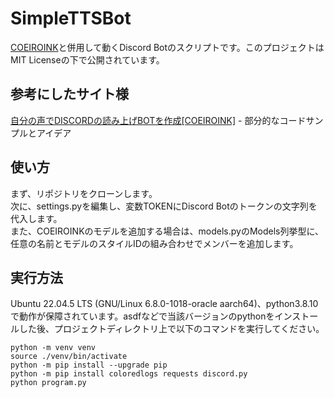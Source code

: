 # SimpleTTSBot
[COEIROINK](https://coeiroink.com/)と併用して動くDiscord Botのスクリプトです。このプロジェクトはMIT Licenseの下で公開されています。

## 参考にしたサイト様
[自分の声でDISCORDの読み上げBOTを作成[COEIROINK]](https://note.com/aka7004/n/n235d251f9da3) - 部分的なコードサンプルとアイデア

## 使い方
まず、リポジトリをクローンします。  
次に、settings.pyを編集し、変数TOKENにDiscord Botのトークンの文字列を代入します。  
また、COEIROINKのモデルを追加する場合は、models.pyのModels列挙型に、任意の名前とモデルのスタイルIDの組み合わせでメンバーを追加します。
## 実行方法
Ubuntu 22.04.5 LTS (GNU/Linux 6.8.0-1018-oracle aarch64)、python3.8.10で動作が保障されています。asdfなどで当該バージョンのpythonをインストールした後、プロジェクトディレクトリ上で以下のコマンドを実行してください。
```
python -m venv venv
source ./venv/bin/activate
python -m pip install --upgrade pip
python -m pip install coloredlogs requests discord.py
python program.py
```
